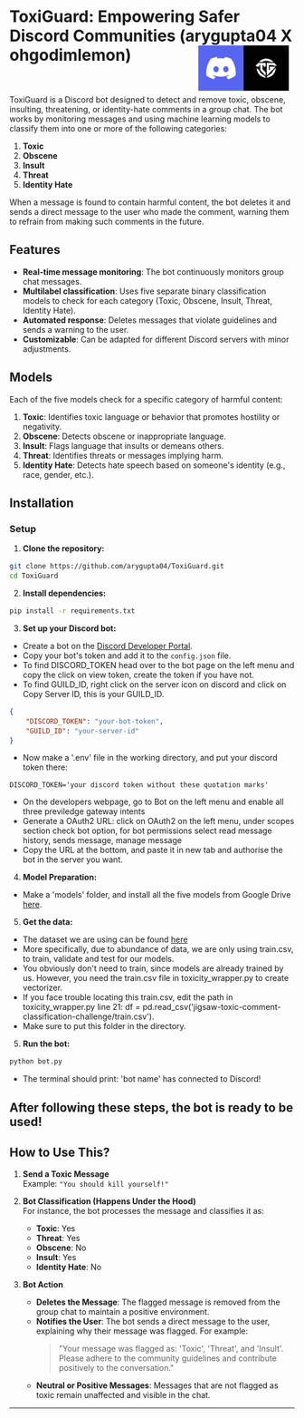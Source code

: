 # ToxiGuard:  Empowering Safer Discord Communities (arygupta04 X ohgodimlemon) <img src="ToxiGuard_logo.jpg" alt="ToxiGuard Logo" width="80" height="80" align="right" style="margin-right: 10px;"> <img src="Discord_logo.jpeg" alt="Discord Logo" width="80" height="80" align="right"><br><br>


ToxiGuard is a Discord bot designed to detect and remove toxic, obscene, insulting, threatening, or identity-hate comments in a group chat. The bot works by monitoring messages and using machine learning models to classify them into one or more of the following categories:

1. **Toxic**
2. **Obscene**
3. **Insult**
4. **Threat**
5. **Identity Hate**

When a message is found to contain harmful content, the bot deletes it and sends a direct message to the user who made the comment, warning them to refrain from making such comments in the future.

## Features

- **Real-time message monitoring**: The bot continuously monitors group chat messages.
- **Multilabel classification**: Uses five separate binary classification models to check for each category (Toxic, Obscene, Insult, Threat, Identity Hate).
- **Automated response**: Deletes messages that violate guidelines and sends a warning to the user.
- **Customizable**: Can be adapted for different Discord servers with minor adjustments.

## Models

Each of the five models check for a specific category of harmful content:

1. **Toxic**: Identifies toxic language or behavior that promotes hostility or negativity.
2. **Obscene**: Detects obscene or inappropriate language.
3. **Insult**: Flags language that insults or demeans others.
4. **Threat**: Identifies threats or messages implying harm.
5. **Identity Hate**: Detects hate speech based on someone's identity (e.g., race, gender, etc.).

## Installation


### Setup

1. **Clone the repository:**

```bash
git clone https://github.com/arygupta04/ToxiGuard.git
cd ToxiGuard
```

2. **Install dependencies:**

```bash
pip install -r requirements.txt
```

3. **Set up your Discord bot:**

- Create a bot on the [Discord Developer Portal](https://discord.com/developers/applications).
- Copy your bot's token and add it to the `config.json` file.
- To find DISCORD_TOKEN head over to the bot page on the left menu and copy the click on view token, create the token if you have not.
- To find GUILD_ID, right click on the server icon on discord and click on Copy Server ID, this is your GUILD_ID.

```json
{
    "DISCORD_TOKEN": "your-bot-token",
    "GUILD_ID": "your-server-id"
}
```
- Now make a '.env' file in the working directory, and put your discord token there:
```
DISCORD_TOKEN='your discord token without these quotation marks'
```
- On the developers webpage, go to Bot on the left menu and enable all three previledge gateway intents
- Generate a OAuth2 URL: click on OAuth2 on the left menu, under scopes section check bot option, for bot permissions select read message history, sends message, manage message
- Copy the URL at the bottom, and paste it in new tab and authorise the bot in the server you want.

4. **Model Preparation:**

- Make a 'models' folder, and install all the five models from Google Drive [here](https://drive.google.com/drive/folders/1vhM2isy2vIQXGbn9lgH1MKcAyvqElde8).

5. **Get the data:**
- The dataset we are using can be found [here](https://www.kaggle.com/datasets/julian3833/jigsaw-toxic-comment-classification-challenge)
- More specifically, due to abundance of data, we are only using train.csv, to train, validate and test for our models.
- You obviously don't need to train, since models are already trained by us. However, you need the train.csv file in toxicity_wrapper.py to create vectorizer.
- If you face trouble locating this train.csv, edit the path in toxicity_wrapper.py line 21: df = pd.read_csv('jigsaw-toxic-comment-classification-challenge/train.csv').
- Make sure to put this folder in the directory.

5. **Run the bot:**

```bash
python bot.py
```
- The terminal should print: 'bot name' has connected to Discord!

## After following these steps, the bot is ready to be used!
## **How to Use This?**  

1. **Send a Toxic Message**  
   Example: `"You should kill yourself!"`  

2. **Bot Classification (Happens Under the Hood)**  
   For instance, the bot processes the message and classifies it as:  
   - **Toxic**: Yes  
   - **Threat**: Yes  
   - **Obscene**: No  
   - **Insult**: Yes  
   - **Identity Hate**: No  

3. **Bot Action**  
   - **Deletes the Message**: The flagged message is removed from the group chat to maintain a positive environment.  
   - **Notifies the User**: The bot sends a direct message to the user, explaining why their message was flagged. For example:  
     > "Your message was flagged as: 'Toxic', 'Threat', and 'Insult'. Please adhere to the community guidelines and contribute positively to the conversation."  
   - **Neutral or Positive Messages**: Messages that are not flagged as toxic remain unaffected and visible in the chat.  


---
